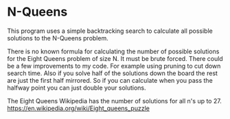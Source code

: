 # N-Queens
This program uses a simple backtracking search to calculate all possible solutions to the N-Queens problem.

There is no known formula for calculating the number of possible solutions for the Eight Queens problem of size N.
It must be brute forced. There could be a few improvements  to my code. For example using pruning to cut down search time.
Also if you solve half of the solutions down the board the rest are just the first half mirrored. So if you can calculate when
you pass the halfway point you can just double your solutions.

The Eight Queens Wikipedia has the number of solutions for all n's up to 27.
https://en.wikipedia.org/wiki/Eight_queens_puzzle
